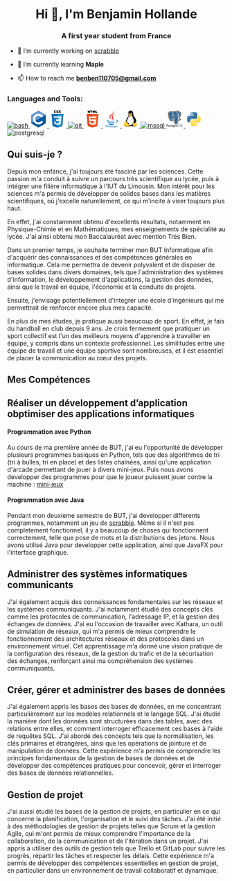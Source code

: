 <h1 align="center">Hi 👋, I'm Benjamin Hollande</h1>   
<h3 align="center">A first year student from France</h3>

- 🔭 I’m currently working on [scrabble](https://github.com/naguiagahnim/scrabble.git)

- 🌱 I’m currently learning **Maple**

- 📫 How to reach me **benben110705@gmail.com**

<h3 align="left">Languages and Tools:</h3>
<p align="left"> <a href="https://www.gnu.org/software/bash/" target="_blank" rel="noreferrer"> <img src="https://www.vectorlogo.zone/logos/gnu_bash/gnu_bash-icon.svg" alt="bash" width="40" height="40"/> </a> <a href="https://www.cprogramming.com/" target="_blank" rel="noreferrer"> <img src="https://raw.githubusercontent.com/devicons/devicon/master/icons/c/c-original.svg" alt="c" width="40" height="40"/> </a> <a href="https://www.w3schools.com/css/" target="_blank" rel="noreferrer"> <img src="https://raw.githubusercontent.com/devicons/devicon/master/icons/css3/css3-original-wordmark.svg" alt="css3" width="40" height="40"/> </a> <a href="https://git-scm.com/" target="_blank" rel="noreferrer"> <img src="https://www.vectorlogo.zone/logos/git-scm/git-scm-icon.svg" alt="git" width="40" height="40"/> </a> <a href="https://www.w3.org/html/" target="_blank" rel="noreferrer"> <img src="https://raw.githubusercontent.com/devicons/devicon/master/icons/html5/html5-original-wordmark.svg" alt="html5" width="40" height="40"/> </a> <a href="https://www.java.com" target="_blank" rel="noreferrer"> <img src="https://raw.githubusercontent.com/devicons/devicon/master/icons/java/java-original.svg" alt="java" width="40" height="40"/> </a> <a href="https://www.linux.org/" target="_blank" rel="noreferrer"> <img src="https://raw.githubusercontent.com/devicons/devicon/master/icons/linux/linux-original.svg" alt="linux" width="40" height="40"/> </a> <a href="https://www.microsoft.com/en-us/sql-server" target="_blank" rel="noreferrer"> <img src="https://www.svgrepo.com/show/303229/microsoft-sql-server-logo.svg" alt="mssql" width="40" height="40"/> </a> <a href="https://www.postgresql.org" target="_blank" rel="noreferrer"> <img src="https://raw.githubusercontent.com/devicons/devicon/master/icons/postgresql/postgresql-original-wordmark.svg" alt="postgresql" width="40" height="40"/> </a> <a href="https://www.python.org" target="_blank" rel="noreferrer"> <img src="https://raw.githubusercontent.com/devicons/devicon/master/icons/python/python-original.svg" alt="python" width="40" height="40"/> </a> <img src="[https://raw.githubusercontent.com/devicons/devicon/master/icons/postgresql/postgresql-original-wordmark.svg](https://github.com/devicons/devicon/blob/master/icons/cplusplus/cplusplus-original.svg)" alt="postgresql" width="40" height="40"/> </p>

## Qui suis-je ?

Depuis mon enfance, j'ai toujours été fasciné par les sciences. Cette passion m'a conduit à suivre un parcours très scientifique au lycée, puis à intégrer une filière informatique à l'IUT du Limousin. Mon intérêt pour les sciences m'a permis de développer de solides bases dans les matières scientifiques, où j'excelle naturellement, ce qui m'incite à viser toujours plus haut.

En effet, j'ai constamment obtenu d'excellents résultats, notamment en Physique-Chimie et en Mathématiques, mes enseignements de spécialité au lycée. J'ai ainsi obtenu mon Baccalauréat avec mention Très Bien.

Dans un premier temps, je souhaite terminer mon BUT Informatique afin d'acquérir des connaissances et des compétences générales en informatique. Cela me permettra de devenir polyvalent et de disposer de bases solides dans divers domaines, tels que l'administration des systèmes d'information, le développement d'applications, la gestion des données, ainsi que le travail en équipe, l'économie et la conduite de projets.

Ensuite, j'envisage potentiellement d'integrer une école d'ingénieurs qui me permettrait de renforcer encore plus mes capacité.

En plus de mes études, je pratique aussi beaucoup de sport. En effet, je fais du handball en club depuis 9 ans. Je crois fermement que pratiquer un sport collectif est l'un des meilleurs moyens d'apprendre à travailler en équipe, y compris dans un contexte professionnel. Les similitudes entre une équipe de travail et une équipe sportive sont nombreuses, et il est essentiel de placer la communication au cœur des projets.

## Mes Compétences

## Réaliser un développement d’application obptimiser des applications informatiques

#### Programmation avec Python

Au cours de ma première année de BUT, j'ai eu l'opportunité de développer plusieurs programmes basiques en Python, tels que des algorithmes de tri (tri à bulles, tri en place) et des listes chaînées, ainsi qu'une application d'arcade permettant de jouer à divers mini-jeux. Puis nous avons developper des programmes pour que le joueur puissent jouer contre la machine : [mini-jeux](https://github.com/sp4rk555/sae-1.02.git)

#### Programmation avec Java

Pendant mon deuxieme semestre de BUT, j'ai developper differents programmes, notamment un jeu de [scrabble](https://github.com/naguiagahnim/scrabble). Même si il n'est pas completement fonctionnel, il y a beaucoup de choses qui fonctionnent correctement, telle que pose de mots et la distributions des jetons. Nous avons utilisé Java pour developper cette application, ainsi que JavaFX pour l'interface graphique.

## Administrer des systèmes informatiques communicants

J'ai également acquis des connaissances fondamentales sur les réseaux et les systèmes communiquants. J'ai notamment étudié des concepts clés comme les protocoles de communication, l'adressage IP, et la gestion des échanges de données. J'ai eu l'occasion de travailler avec Kathara, un outil de simulation de réseaux, qui m'a permis de mieux comprendre le fonctionnement des architectures réseaux et des protocoles dans un environnement virtuel. Cet apprentissage m'a donné une vision pratique de la configuration des réseaux, de la gestion du trafic et de la sécurisation des échanges, renforçant ainsi ma compréhension des systèmes communiquants.

## Créer, gérer et administrer des bases de données

J'ai également appris les bases des bases de données, en me concentrant particulièrement sur les modèles relationnels et le langage SQL. J'ai étudié la manière dont les données sont structurées dans des tables, avec des relations entre elles, et comment interroger efficacement ces bases à l'aide de requêtes SQL. J'ai abordé des concepts tels que la normalisation, les clés primaires et étrangères, ainsi que les opérations de jointure et de manipulation de données. Cette expérience m'a permis de comprendre les principes fondamentaux de la gestion de bases de données et de développer des compétences pratiques pour concevoir, gérer et interroger des bases de données relationnelles.

## Gestion de projet

J'ai aussi étudié les bases de la gestion de projets, en particulier en ce qui concerne la planification, l'organisation et le suivi des tâches. J'ai été initié à des méthodologies de gestion de projets telles que Scrum et la gestion Agile, qui m'ont permis de mieux comprendre l'importance de la collaboration, de la communication et de l'itération dans un projet. J'ai appris à utiliser des outils de gestion tels que Trello et GitLab pour suivre les progrès, répartir les tâches et respecter les délais. Cette expérience m'a permis de développer des compétences essentielles en gestion de projet, en particulier dans un environnement de travail collaboratif et dynamique.



